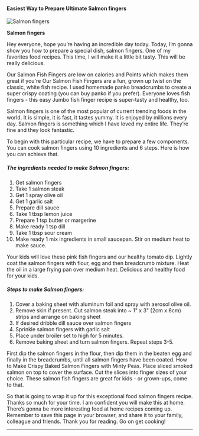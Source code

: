             

#### Easiest Way to Prepare Ultimate Salmon fingers

![Salmon fingers](https://img-global.cpcdn.com/recipes/6618500076404736/751x532cq70/salmon-fingers-recipe-main-photo.jpg)

**Salmon fingers**

Hey everyone, hope you’re having an incredible day today. Today, I’m gonna show you how to prepare a special dish, salmon fingers. One of my favorites food recipes. This time, I will make it a little bit tasty. This will be really delicious.

Our Salmon Fish Fingers are low on calories and Points which makes them great if you're Our Salmon Fish Fingers are a fun, grown up twist on the classic, white fish recipe. I used homemade panko breadcrumbs to create a super crispy coating (you can buy panko if you prefer). Everyone loves fish fingers - this easy Jumbo fish finger recipe is super-tasty and healthy, too.

Salmon fingers is one of the most popular of current trending foods in the world. It is simple, it is fast, it tastes yummy. It is enjoyed by millions every day. Salmon fingers is something which I have loved my entire life. They’re fine and they look fantastic.

To begin with this particular recipe, we have to prepare a few components. You can cook salmon fingers using 10 ingredients and 6 steps. Here is how you can achieve that.

##### The ingredients needed to make Salmon fingers:

1.  Get salmon fingers
2.  Take 1 salmon steak
3.  Get 1 spray olive oil
4.  Get 1 garlic salt
5.  Prepare dill sauce
6.  Take 1 tbsp lemon juice
7.  Prepare 1 tsp butter or margerine
8.  Make ready 1 tsp dill
9.  Take 1 tbsp sour cream
10.  Make ready 1 mix ingredients in small saucepan. Stir on medium heat to make sauce.

Your kids will love these pink fish fingers and our healthy tomato dip. Lightly coat the salmon fingers with flour, egg and then breadcrumb mixture. Heat the oil in a large frying pan over medium heat. Delicious and healthy food for your kids.

##### Steps to make Salmon fingers:

1.  Cover a baking sheet with aluminum foil and spray with aerosol olive oil.
2.  Remove skin if present. Cut salmon steak into ~ 1" x 3" (2cm x 6cm) strips and arrange on baking sheet
3.  If desired dribble dill sauce over salmon fingers
4.  Sprinkle salmon fingers with garlic salt
5.  Place under broiler set to high for 5 minutes.
6.  Remove baking sheet and turn salmon fingers. Repeat steps 3-5.

First dip the salmon fingers in the flour, then dip them in the beaten egg and finally in the breadcrumbs, until all salmon fingers have been coated. How to Make Crispy Baked Salmon Fingers with Minty Peas. Place sliced smoked salmon on top to cover the surface. Cut the slices into finger sizes of your choice. These salmon fish fingers are great for kids - or grown-ups, come to that.

So that is going to wrap it up for this exceptional food salmon fingers recipe. Thanks so much for your time. I am confident you will make this at home. There’s gonna be more interesting food at home recipes coming up. Remember to save this page in your browser, and share it to your family, colleague and friends. Thank you for reading. Go on get cooking!

* * *